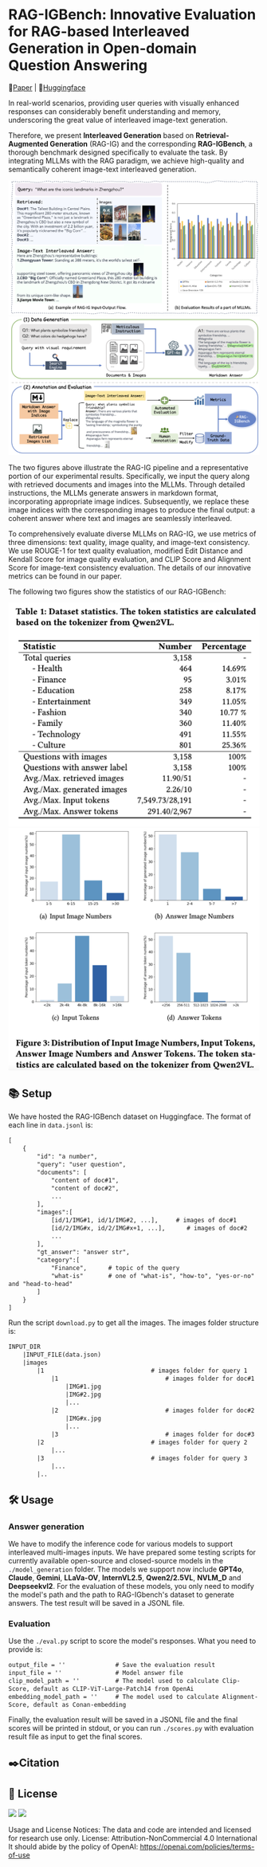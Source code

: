 # RAG-IGBench: Innovative Evaluation for RAG-based Interleaved Generation in Open-domain Question Answering

📖[Paper]() | 🤗[Huggingface]()

In real-world scenarios, providing user queries with visually enhanced responses can considerably benefit understanding and memory, underscoring the great value of interleaved image-text generation. 

Therefore, we present **Interleaved Generation** based on **Retrieval-Augmented Generation** (RAG-IG) and the corresponding **RAG-IGBench**, a thorough benchmark designed specifically to evaluate the task. By integrating MLLMs with the RAG paradigm, we achieve high-quality and semantically coherent image-text interleaved generation.

<div align=center><img src="assets/case_example.jpg"></div>

<div align=center><img src="assets/overview.jpg"></div>

The two figures above illustrate the RAG-IG pipeline and a representative portion of our experimental results. Specifically, we input the query along with retrieved documents and images into the MLLMs. Through detailed instructions, the MLLMs generate answers in markdown format, incorporating appropriate image indices. Subsequently, we replace these image indices with the corresponding images to produce the final output: a coherent answer where text and images are seamlessly interleaved.

To comprehensively evaluate diverse MLLMs on RAG-IG, we use metrics of three dimensions: text quality, image quality, and image-text consistency. We use ROUGE-1 for text quality evaluation, modified Edit Distance and Kendall Score for image quality evaluation, and CLIP Score and Alignment Score for image-text consistency evaluation. The details of our innovative metrics can be found in our paper.

The following two figures show the statistics of our RAG-IGBench:

<div align=center><img src="assets/stat_table.jpg"></div>

<div align=center><img src="assets/stat_figure.jpg"></div>


## 📚 Setup
We have hosted the RAG-IGBench dataset on Huggingface. The format of each line in `data.jsonl` is:
```
[
    {
        "id": "a number",
        "query": "user question",
        "documents": [
            "content of doc#1",
            "content of doc#2",
            ...
        ],
        "images":[
            [id/1/IMG#1, id/1/IMG#2, ...],     # images of doc#1
            [id/2/IMG#x, id/2/IMG#x+1, ...],      # images of doc#2
            ...
        ],
        "gt_answer": "answer str",
        "category":[
            "Finance",      # topic of the query
            "what-is"       # one of "what-is", "how-to", "yes-or-no" and "head-to-head"
        ]
    }
]
```
Run the script `download.py` to get all the images. The images folder structure is:
```
INPUT_DIR
    |INPUT_FILE(data.json)
    |images
        |1                              # images folder for query 1
            |1                              # images folder for doc#1
                |IMG#1.jpg
                |IMG#2.jpg
                |...
            |2                              # images folder for doc#2
                |IMG#x.jpg
                |...
            |3                              # images folder for doc#3
        |2                              # images folder for query 2
            |...
        |3                              # images folder for query 3
            |...
        |..
```
## 🛠️ Usage
### Answer generation
We have to modify the inference code for various models to support interleaved multi-images inputs. We have prepared some testing scripts for currently available open-source and closed-source models in the `./model_generation` folder. The models we support now include **GPT4o**, **Claude**, **Gemini**, **LLaVa-OV**, **InternVL2.5**, **Qwen2/2.5VL**, **NVLM_D** and **Deepseekvl2**. For the evaluation of these models, you only need to modify the model's path and the path to RAG-IGbench's dataset to generate answers. The test result will be saved in a JSONL file.
### Evaluation
Use the `./eval.py` script to score the model's responses. What you need to provide is:
```
output_file = ''              # Save the evaluation result
input_file = ''               # Model answer file
clip_model_path = ''          # The model used to calculate Clip-Score, default as CLIP-ViT-Large-Patch14 from OpenAi
embedding_model_path = ''     # The model used to calculate Alignment-Score, default as Conan-embedding
```
Finally, the evaluation result will be saved in a JSONL file and the final scores will be printed in stdout, or you can run `./scores.py` with evaluation result file as input to get the final scores.

## ✒️Citation

## 📄 License
![](https://img.shields.io/badge/Code%20License-Apache%202.0-green) ![](https://img.shields.io/badge/Data%20License-CC%20By%20NC%204.0-red)

Usage and License Notices: The data and code are intended and licensed for research use only. License: Attribution-NonCommercial 4.0 International It should abide by the policy of OpenAI: https://openai.com/policies/terms-of-use
